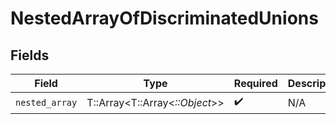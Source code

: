 # NestedArrayOfDiscriminatedUnions


## Fields

| Field                          | Type                           | Required                       | Description                    |
| ------------------------------ | ------------------------------ | ------------------------------ | ------------------------------ |
| `nested_array`                 | T::Array<T::Array<*::Object*>> | :heavy_check_mark:             | N/A                            |